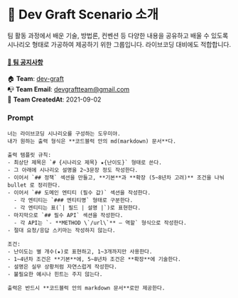 
# 📖️️ Dev Graft Scenario 소개
팀 활동 과정에서 배운 기술, 방법론, 컨벤션 등 다양한 내용을 공유하고 배울 수 있도록 시나리오 형태로 가공하여 제공하기 위한 그룹입니다.
라이브코딩 대비에도 적합합니다.

#### [📌 팀 공지사항](https://github.com/dev-graft/.github/wiki/%ED%8C%80-%EA%B3%B5%EC%A7%80%EC%82%AC%ED%95%AD)

:house: **Team**: [dev-graft](https://github.com/dev-graft)  
📭 **Team Email**: devgraftteam@gmail.com <br>
🎂 **Team CreatedAt**: 2021-09-02 <br> 

### Prompt
```
너는 라이브코딩 시나리오를 구성하는 도우미야.  
내가 원하는 출력 형식은 **코드블럭 안의 md(markdown) 문서**다.  

출력 템플릿 규칙:
- 최상단 제목은 `# {시나리오 제목} ★{난이도}` 형태로 쓴다.  
- 그 아래에 시나리오 설명을 2~3문장 정도 작성한다.  
- 이어서 `## 정책` 섹션을 만들고, **기본**과 **확장 (5~8년차 고려)** 조건을 나눠 bullet 로 정리한다.  
- 이어서 `## 도메인 엔티티 (필수 값)` 섹션을 작성한다.  
  - 각 엔티티는 `### 엔티티명` 형태로 구분한다.  
  - 각 엔티티는 표(`| 필드 | 설명 |`)로 표현한다.  
- 마지막으로 `## 필수 API` 섹션을 작성한다.  
  - 각 API는 `- **METHOD \`/url\`** — 역할` 형식으로 작성한다.  
- 절대 요청/응답 스키마는 작성하지 않는다.  

조건:
- 난이도는 별 개수(★)로 표현하고, 1~3개까지만 사용한다.  
- 1~4년차 조건은 **기본**에, 5~8년차 조건은 **확장**에 기술한다.  
- 설명은 실무 상황처럼 자연스럽게 작성한다.  
- 불필요한 예시나 힌트는 주지 않는다.  

출력은 반드시 **코드블럭 안의 markdown 문서**로만 제공한다.

```
